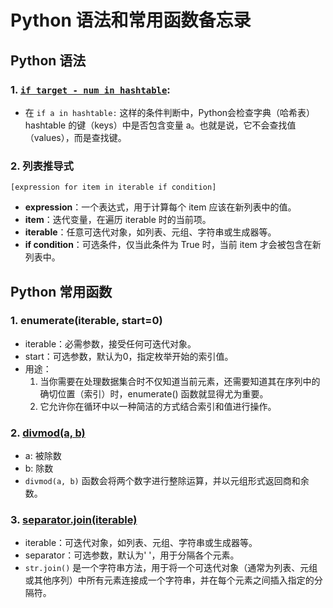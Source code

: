 # Python 语法和常用函数备忘录

## Python 语法

### 1. [```if target - num in hashtable```](1.两数之和.cpp):
- 在 ```if a in hashtable:``` 这样的条件判断中，Python会检查字典（哈希表）hashtable 的键（keys）中是否包含变量 a。也就是说，它不会查找值（values），而是查找键。

### 2. 列表推导式
`[expression for item in iterable if condition]`
- **expression**：一个表达式，用于计算每个 item 应该在新列表中的值。
- **item**：迭代变量，在遍历 iterable 时的当前项。
- **iterable**：任意可迭代对象，如列表、元组、字符串或生成器等。
- **if condition**：可选条件，仅当此条件为 True 时，当前 item 才会被包含在新列表中。

## Python 常用函数
### 1. enumerate(iterable, start=0)
- iterable：必需参数，接受任何可迭代对象。
- start：可选参数，默认为0，指定枚举开始的索引值。
- 用途：
  1. 当你需要在处理数据集合时不仅知道当前元素，还需要知道其在序列中的确切位置（索引）时，enumerate() 函数就显得尤为重要。
  2. 它允许你在循环中以一种简洁的方式结合索引和值进行操作。
### 2. [divmod(a, b)](2.两数相加.py)
- a: 被除数
- b: 除数
- `divmod(a, b)` 函数会将两个数字进行整除运算，并以元组形式返回商和余数。

### 3. [separator.join(iterable)](6.n-字形变换.py)
- iterable：可迭代对象，如列表、元组、字符串或生成器等。
- separator：可选参数，默认为' '，用于分隔各个元素。
- `str.join()` 是一个字符串方法，用于将一个可迭代对象（通常为列表、元组或其他序列）中所有元素连接成一个字符串，并在每个元素之间插入指定的分隔符。

